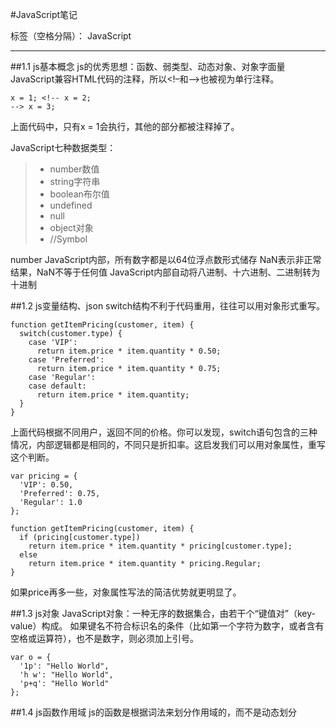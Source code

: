 #JavaScript笔记

标签（空格分隔）： JavaScript

---

##1.1 js基本概念
js的优秀思想：函数、弱类型、动态对象、对象字面量
JavaScript兼容HTML代码的注释，所以<!–和–>也被视为单行注释。

    x = 1; <!-- x = 2;
    --> x = 3;

上面代码中，只有x = 1会执行，其他的部分都被注释掉了。

JavaScript七种数据类型：
> - number数值
> - string字符串
> - boolean布尔值
> - undefined
> - null
> - object对象
> - //Symbol

number JavaScript内部，所有数字都是以64位浮点数形式储存
NaN表示非正常结果，NaN不等于任何值
JavaScript内部自动将八进制、十六进制、二进制转为十进制

##1.2 js变量结构、json
switch结构不利于代码重用，往往可以用对象形式重写。

    function getItemPricing(customer, item) {
      switch(customer.type) {
        case 'VIP':
          return item.price * item.quantity * 0.50;
        case 'Preferred':
          return item.price * item.quantity * 0.75;
        case 'Regular':
        case default:
          return item.price * item.quantity;
      }
    }

上面代码根据不同用户，返回不同的价格。你可以发现，switch语句包含的三种情况，内部逻辑都是相同的，不同只是折扣率。这启发我们可以用对象属性，重写这个判断。

    var pricing = {
      'VIP': 0.50,
      'Preferred': 0.75,
      'Regular': 1.0
    };

    function getItemPricing(customer, item) {
      if (pricing[customer.type])
        return item.price * item.quantity * pricing[customer.type];
      else
        return item.price * item.quantity * pricing.Regular;
    }

如果price再多一些，对象属性写法的简洁优势就更明显了。

##1.3 js对象
JavaScript对象：一种无序的数据集合，由若干个“键值对”（key-value）构成。
如果键名不符合标识名的条件（比如第一个字符为数字，或者含有空格或运算符），也不是数字，则必须加上引号。

    var o = {
      '1p': "Hello World",
      'h w': "Hello World",
      'p+q': "Hello World"
    };

##1.4 js函数作用域
js的函数是根据词法来划分作用域的，而不是动态划分














